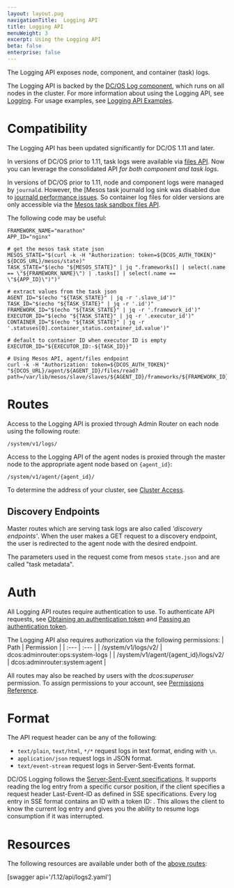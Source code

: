 ```yaml
---
layout: layout.pug
navigationTitle:  Logging API
title: Logging API
menuWeight: 3
excerpt: Using the Logging API
beta: false
enterprise: false
---
```



The Logging API exposes node, component, and container (task) logs.

The Logging API is backed by the [DC/OS Log component](/1.12/overview/architecture/components/#dcos-log), which runs on all nodes in the cluster. For more information about using the Logging API, see [Logging](/1.12/monitoring/logging/). For usage examples, see [Logging API Examples](/1.12/monitoring/logging/logging-api-examples/).

# Compatibility

The Logging API has been updated significantly for DC/OS 1.11 and later.

In versions of DC/OS prior to 1.11, task logs were available via [files API](http://mesos.apache.org/documentation/latest/endpoints/#files-1). Now you can leverage the consolidated API *for both component and task logs*.

In versions of DC/OS prior to 1.11, node and component logs were managed by `journald`. However, the [Mesos task journald log sink was disabled due to [journald performance issues](/1.12/installing/production/advanced-configuration/configuration-reference/#mesos-container-log-sink). So container log files for older versions are only accessible via the [Mesos task sandbox files API](http://mesos.apache.org/documentation/latest/sandbox/).

The following code may be useful:

```
FRAMEWORK_NAME="marathon"
APP_ID="nginx"

# get the mesos task state json
MESOS_STATE="$(curl -k -H "Authorization: token=${DCOS_AUTH_TOKEN}" ${DCOS_URL}/mesos/state)"
TASK_STATE="$(echo "${MESOS_STATE}" | jq ".frameworks[] | select(.name == \"${FRAMEWORK_NAME}\") | .tasks[] | select(.name == \"${APP_ID}\")")"

# extract values from the task json
AGENT_ID="$(echo "${TASK_STATE}" | jq -r '.slave_id')"
TASK_ID="$(echo "${TASK_STATE}" | jq -r '.id')"
FRAMEWORK_ID="$(echo "${TASK_STATE}" | jq -r '.framework_id')"
EXECUTOR_ID="$(echo "${TASK_STATE}" | jq -r '.executor_id')"
CONTAINER_ID="$(echo "${TASK_STATE}" | jq -r '.statuses[0].container_status.container_id.value')"

# default to container ID when executor ID is empty
EXECUTOR_ID="${EXECUTOR_ID:-${TASK_ID}}"

# Using Mesos API, agent/files endpoint
curl -k -H "Authorization: token=${DCOS_AUTH_TOKEN}" "${DCOS_URL}/agent/${AGENT_ID}/files/read?path=/var/lib/mesos/slave/slaves/${AGENT_ID}/frameworks/${FRAMEWORK_ID}/executors/${EXECUTOR_ID}/runs/${CONTAINER_ID}/stdout&offset=0&length=50000"
```

<a name="routes"></a>
# Routes

Access to the Logging API is proxied through Admin Router on each node using the following route:

```
/system/v1/logs/
```

Access to the Logging API of the agent nodes is proxied through the master node to the appropriate agent node based on `{agent_id}`:

```
/system/v1/agent/{agent_id}/
```

To determine the address of your cluster, see [Cluster Access](/1.12/api/access/).


## Discovery Endpoints

Master routes which are serving task logs are also called *'discovery endpoints'*. When the user makes a GET request to a discovery endpoint, the user is redirected to the agent node with the desired endpoint.

The parameters used in the request come from mesos `state.json` and are called "task metadata".


# Auth

All Logging API routes require authentication to use. To authenticate API requests, see [Obtaining an authentication token](/1.12/security/ent/iam-api/#/obtaining-an-authentication-token/) and [Passing an authentication token](/1.12/security/ent/iam-api/#/passing-an-authentication-token/).

The Logging API also requires authorization via the following permissions:
| Path |  Permission |
| :---  | :---        |
| /system/v1/logs/v2/ | dcos:adminrouter:ops:system-logs |
| /system/v1/agent/{agent_id}/logs/v2/ | dcos:adminrouter:system:agent |

All routes may also be reached by users with the _dcos:superuser_ permission. To assign permissions to your account, see [Permissions Reference](/1.12/security/ent/perms-reference/).

# Format

The API request header can be any of the following:

- `text/plain`, `text/html`, `*/*` request logs in text format, ending with `\n`.
- `application/json` request logs in JSON format.
- `text/event-stream` request logs in Server-Sent-Events format.

DC/OS Logging follows the [Server-Sent-Event specifications](https://www.w3.org/TR/2009/WD-eventsource-20090421/). It supports reading the log entry from a specific cursor position, if the client specifies a request header Last-Event-ID as defined in SSE specifications. Every log entry in SSE format contains an ID with a token ID: <token>. This allows the client to know the current log entry and gives you the ability to resume logs consumption if it was interrupted.

# Resources

 The following resources are available under both of the [above routes](#routes):

 [swagger api='/1.12/api/logs2.yaml']

